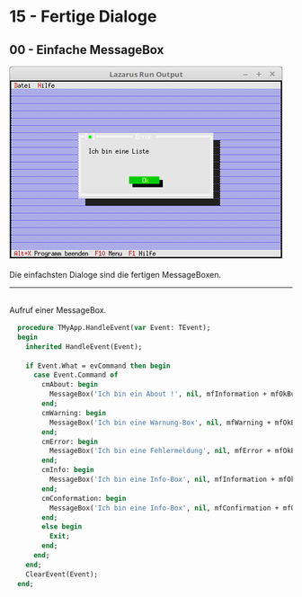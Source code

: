 # 15 - Fertige Dialoge
## 00 - Einfache MessageBox

<img src="image.png" alt="Selfhtml"><br><br>
Die einfachsten Dialoge sind die fertigen MessageBoxen.
<hr><br>
Aufruf einer MessageBox.

```pascal
  procedure TMyApp.HandleEvent(var Event: TEvent);
  begin
    inherited HandleEvent(Event);

    if Event.What = evCommand then begin
      case Event.Command of
        cmAbout: begin
          MessageBox('Ich bin ein About !', nil, mfInformation + mfOkButton);
        end;
        cmWarning: begin
          MessageBox('Ich bin eine Warnung-Box', nil, mfWarning + mfOkButton);
        end;
        cmError: begin
          MessageBox('Ich bin eine Fehlermeldung', nil, mfError + mfOkButton);
        end;
        cmInfo: begin
          MessageBox('Ich bin eine Info-Box', nil, mfInformation + mfOkButton);
        end;
        cmConformation: begin
          MessageBox('Ich bin eine Info-Box', nil, mfConfirmation + mfOkButton);
        end;
        else begin
          Exit;
        end;
      end;
    end;
    ClearEvent(Event);
  end;
```


